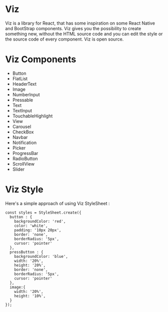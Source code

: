 # Viz
Viz is a library for React, that has some inspiration on some React Native and BootStrap components.
Viz gives you the possibility to create something new, without the HTML source code and you can edit the style or the source code of every component.
Viz is open source.

# Viz Components 

- Button
- FlatList
- HeaderText
- Image
- NumberInput
- Pressable
- Text
- TextInput
- TouchableHighlight
- View
- Carousel
- CheckBox
- Navbar
- Notification
- Picker
- ProgressBar
- RadioButton
- ScrollView
- Slider

# Viz Style

Here's a simple approach of using Viz StyleSheet : 

``` 
const styles = StyleSheet.create({
  button : {
    backgroundColor: 'red',
    color: 'white',
    padding: '10px 20px',
    border: 'none',
    borderRadius: '5px',
    cursor: 'pointer'
  },
  pressButton : {
    backgroundColor: 'blue',
    width: '20%',
    height: '20%',
    border: 'none',
    borderRadius: '5px',
    cursor: 'pointer'
  },
  image:{
    width: '20%',
    height: '10%',
  }
});
```


